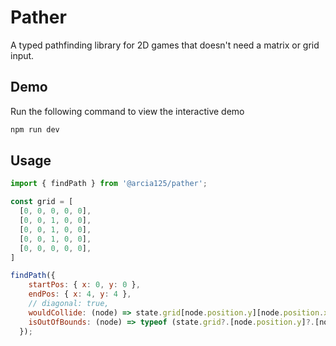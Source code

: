 # Pather

A typed pathfinding library for 2D games that doesn't need a matrix or grid input.

## Demo
Run the following command to view the interactive demo
```bash
npm run dev
```

## Usage

```js
import { findPath } from '@arcia125/pather';

const grid = [
  [0, 0, 0, 0, 0],
  [0, 0, 1, 0, 0],
  [0, 0, 1, 0, 0],
  [0, 0, 1, 0, 0],
  [0, 0, 0, 0, 0],
]

findPath({
    startPos: { x: 0, y: 0 },
    endPos: { x: 4, y: 4 },
    // diagonal: true,
    wouldCollide: (node) => state.grid[node.position.y][node.position.x] === 1,
    isOutOfBounds: (node) => typeof (state.grid?.[node.position.y]?.[node.position.x]) === 'undefined',
  });

```
